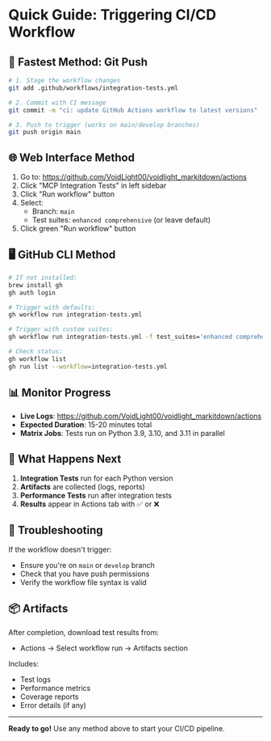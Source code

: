 # Quick Guide: Triggering CI/CD Workflow

## 🚀 Fastest Method: Git Push

```bash
# 1. Stage the workflow changes
git add .github/workflows/integration-tests.yml

# 2. Commit with CI message
git commit -m "ci: update GitHub Actions workflow to latest versions"

# 3. Push to trigger (works on main/develop branches)
git push origin main
```

## 🌐 Web Interface Method

1. Go to: https://github.com/VoidLight00/voidlight_markitdown/actions
2. Click "MCP Integration Tests" in left sidebar
3. Click "Run workflow" button
4. Select:
   - Branch: `main`
   - Test suites: `enhanced comprehensive` (or leave default)
5. Click green "Run workflow" button

## 🖥️ GitHub CLI Method

```bash
# If not installed:
brew install gh
gh auth login

# Trigger with defaults:
gh workflow run integration-tests.yml

# Trigger with custom suites:
gh workflow run integration-tests.yml -f test_suites='enhanced comprehensive'

# Check status:
gh workflow list
gh run list --workflow=integration-tests.yml
```

## 📊 Monitor Progress

- **Live Logs**: https://github.com/VoidLight00/voidlight_markitdown/actions
- **Expected Duration**: 15-20 minutes total
- **Matrix Jobs**: Tests run on Python 3.9, 3.10, and 3.11 in parallel

## 🎯 What Happens Next

1. **Integration Tests** run for each Python version
2. **Artifacts** are collected (logs, reports)
3. **Performance Tests** run after integration tests
4. **Results** appear in Actions tab with ✅ or ❌

## 🔧 Troubleshooting

If the workflow doesn't trigger:
- Ensure you're on `main` or `develop` branch
- Check that you have push permissions
- Verify the workflow file syntax is valid

## 📦 Artifacts

After completion, download test results from:
- Actions → Select workflow run → Artifacts section

Includes:
- Test logs
- Performance metrics
- Coverage reports
- Error details (if any)

---

**Ready to go!** Use any method above to start your CI/CD pipeline.